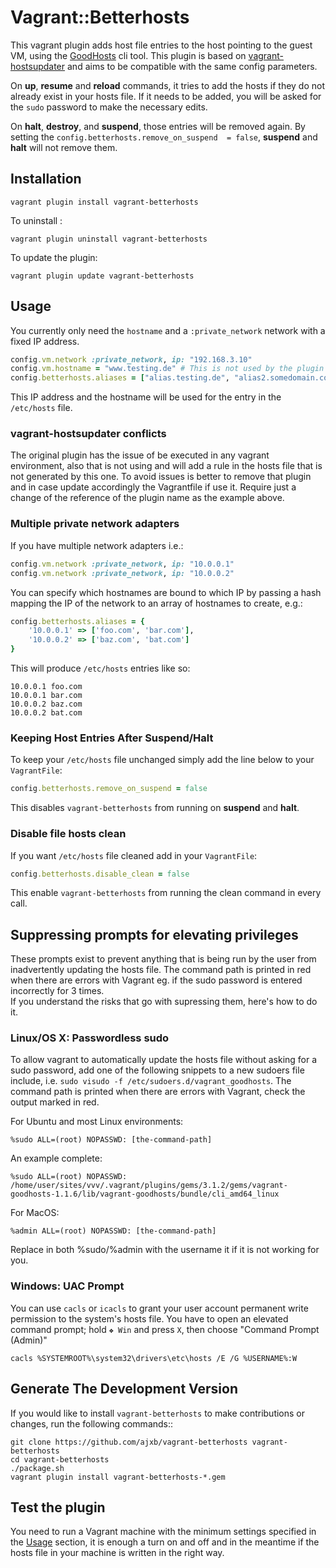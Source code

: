 # Vagrant::Betterhosts

This vagrant plugin adds host file entries to the host pointing to the guest VM, using the [GoodHosts](https://github.com/goodhosts/cli) cli tool. This plugin is based on [vagrant-hostsupdater](https://github.com/cogitatio/vagrant-hostsupdater) and aims to be compatible with the same config parameters.

On **up**, **resume** and **reload** commands, it tries to add the hosts if they do not already exist in your hosts file. If it needs to be added, you will be asked for the `sudo` password to make the necessary edits.

On **halt**, **destroy**, and **suspend**, those entries will be removed again. By setting the `config.betterhosts.remove_on_suspend  = false`, **suspend** and **halt** will not remove them.

## Installation

```shell
vagrant plugin install vagrant-betterhosts
```

To uninstall :

```shell
vagrant plugin uninstall vagrant-betterhosts
```

To update the plugin:

```shell
vagrant plugin update vagrant-betterhosts
```

## Usage

You currently only need the `hostname` and a `:private_network` network with a fixed IP address.

```ruby
config.vm.network :private_network, ip: "192.168.3.10"
config.vm.hostname = "www.testing.de" # This is not used by the plugin
config.betterhosts.aliases = ["alias.testing.de", "alias2.somedomain.com"]
```

This IP address and the hostname will be used for the entry in the `/etc/hosts` file.

### vagrant-hostsupdater conflicts

The original plugin has the issue of be executed in any vagrant environment, also that is not using and will add a rule in the hosts file that is not generated by this one.
To avoid issues is better to remove that plugin and in case update accordingly the Vagrantfile if use it. Require just a change of the reference of the plugin name as the example above.

### Multiple private network adapters

If you have multiple network adapters i.e.:

```ruby
config.vm.network :private_network, ip: "10.0.0.1"
config.vm.network :private_network, ip: "10.0.0.2"
```

You can specify which hostnames are bound to which IP by passing a hash mapping the IP of the network to an array of hostnames to create, e.g.:

```ruby
config.betterhosts.aliases = {
    '10.0.0.1' => ['foo.com', 'bar.com'],
    '10.0.0.2' => ['baz.com', 'bat.com']
}
```

This will produce `/etc/hosts` entries like so:

```
10.0.0.1 foo.com
10.0.0.1 bar.com
10.0.0.2 baz.com
10.0.0.2 bat.com
```

### Keeping Host Entries After Suspend/Halt

To keep your `/etc/hosts` file unchanged simply add the line below to your `VagrantFile`:

```ruby
config.betterhosts.remove_on_suspend = false
```

This disables `vagrant-betterhosts` from running on **suspend** and **halt**.

### Disable file hosts clean

If you want `/etc/hosts` file cleaned add in your `VagrantFile`:

```ruby
config.betterhosts.disable_clean = false
```

This enable `vagrant-betterhosts` from running the clean command in every call.

## Suppressing prompts for elevating privileges

These prompts exist to prevent anything that is being run by the user from inadvertently updating the hosts file.
The command path is printed in red when there are errors with Vagrant eg. if the sudo password is entered incorrectly for 3 times.  
If you understand the risks that go with supressing them, here's how to do it.

### Linux/OS X: Passwordless sudo

To allow vagrant to automatically update the hosts file without asking for a sudo password, add one of the following snippets to a new sudoers file include, i.e. `sudo visudo -f /etc/sudoers.d/vagrant_goodhosts`.
The command path is printed when there are errors with Vagrant, check the output marked in red.

For Ubuntu and most Linux environments:

    %sudo ALL=(root) NOPASSWD: [the-command-path]

An example complete:

    %sudo ALL=(root) NOPASSWD: /home/user/sites/vvv/.vagrant/plugins/gems/3.1.2/gems/vagrant-goodhosts-1.1.6/lib/vagrant-goodhosts/bundle/cli_amd64_linux

For MacOS:

    %admin ALL=(root) NOPASSWD: [the-command-path]

Replace in both %sudo/%admin with the username it if it is not working for you.

### Windows: UAC Prompt

You can use `cacls` or `icacls` to grant your user account permanent write permission to the system's hosts file.
You have to open an elevated command prompt; hold `❖ Win` and press `X`, then choose "Command Prompt (Admin)"

    cacls %SYSTEMROOT%\system32\drivers\etc\hosts /E /G %USERNAME%:W

## Generate The Development Version

If you would like to install `vagrant-betterhosts` to make contributions or changes, run the following commands::

```shell
git clone https://github.com/ajxb/vagrant-betterhosts vagrant-betterhosts
cd vagrant-betterhosts
./package.sh
vagrant plugin install vagrant-betterhosts-*.gem
```

## Test the plugin

You need to run a Vagrant machine with the minimum settings specified in the [Usage](https://github.com/goodhosts/vagrant#usage) section, it is enough a turn on and off and in the meantime if the hosts file in your machine is written in the right way.